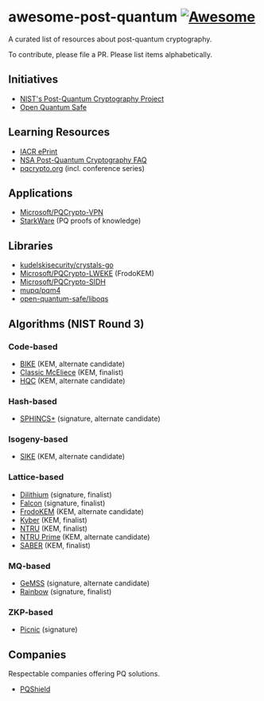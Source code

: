 # awesome-post-quantum [![Awesome](https://cdn.rawgit.com/sindresorhus/awesome/d7305f38d29fed78fa85652e3a63e154dd8e8829/media/badge.svg)](https://github.com/sindresorhus/awesome)

A curated list of resources about post-quantum cryptography.

To contribute, please file a PR. Please list items alphabetically.

## Initiatives

* [NIST's Post-Quantum Cryptography
  Project](https://csrc.nist.gov/projects/post-quantum-cryptography/post-quantum-cryptography-standardization)
* [Open Quantum Safe](https://openquantumsafe.org/)

## Learning Resources

* [IACR ePrint](https://www.google.com/search?q=site%3Aeprint.iacr.org+%22post-quantum%22)
* [NSA Post-Quantum Cryptography FAQ](https://media.defense.gov/2021/Aug/04/2002821837/-1/-1/1/Quantum_FAQs_20210804.PDF)
* [pqcrypto.org](https://pqcrypto.org/) (incl. conference series)

## Applications

* [Microsoft/PQCrypto-VPN](https://github.com/Microsoft/PQCrypto-VPN) 
* [StarkWare](https://starkware.co/) (PQ proofs of knowledge)

## Libraries

* [kudelskisecurity/crystals-go](https://github.com/kudelskisecurity/crystals-go)
* [Microsoft/PQCrypto-LWEKE](https://github.com/Microsoft/PQCrypto-LWEKE) (FrodoKEM)
* [Microsoft/PQCrypto-SIDH](https://github.com/Microsoft/PQCrypto-SIDH)
* [mupq/pqm4](https://github.com/mupq/pqm4)
* [open-quantum-safe/liboqs](https://github.com/open-quantum-safe/liboqs)

## Algorithms (NIST Round 3)


### Code-based

* [BIKE](https://www.esat.kuleuven.be/cosic/pqcrypto/saber/) (KEM, alternate candidate)
* [Classic McEliece](https://classic.mceliece.org/) (KEM, finalist)
* [HQC](https://www.pqc-hqc.org/) (KEM, alternate candidate)

### Hash-based

* [SPHINCS+](https://sphincs.org/) (signature, alternate candidate)

### Isogeny-based

* [SIKE](https://sike.org/) (KEM, alternate candidate)

### Lattice-based

* [Dilithium](https://pq-crystals.org/dilithium/) (signature, finalist)
* [Falcon](https://falcon-sign.info/) (signature, finalist)
* [FrodoKEM](http://frodokem.org/) (KEM, alternate candidate)
* [Kyber](https://pq-crystals.org/kyber) (KEM, finalist)
* [NTRU](https://ntru.org/) (KEM, finalist)
* [NTRU Prime](https://ntruprime.cr.yp.to/) (KEM, alternate candidate)
* [SABER](https://www.esat.kuleuven.be/cosic/pqcrypto/saber/) (KEM, finalist)

### MQ-based

* [GeMSS](https://www-polsys.lip6.fr/Links/NIST/GeMSS.html) (signature,
  alternate candidate)
* [Rainbow](https://www.pqcrainbow.org/) (signature, finalist)

### ZKP-based

* [Picnic](https://microsoft.github.io/Picnic/) (signature)


## Companies

Respectable companies offering PQ solutions.

* [PQShield](https://pqshield.com/)
